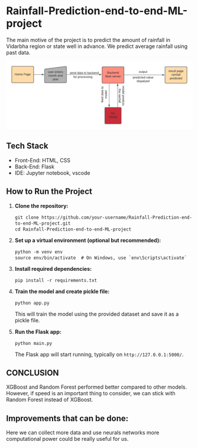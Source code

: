 # Rainfall-Prediction-end-to-end-ML-project

The main motive of the project is to predict the amount of rainfall in Vidarbha region or state well in advance. We predict average rainfall using past data.

![alt text](static/workFlow.png)

## Tech Stack

* Front-End: HTML, CSS
* Back-End: Flask
* IDE: Jupyter notebook, vscode

## How to Run the Project

1. **Clone the repository:**
   ```
   git clone https://github.com/your-username/Rainfall-Prediction-end-to-end-ML-project.git
   cd Rainfall-Prediction-end-to-end-ML-project
   ```

2. **Set up a virtual environment (optional but recommended):**
   ```
   python -m venv env
   source env/bin/activate  # On Windows, use `env\Scripts\activate`
   ```

3. **Install required dependencies:**
   ```
   pip install -r requirements.txt
   ```

4. **Train the model and create pickle file:**
   ```
   python app.py
   ```
   This will train the model using the provided dataset and save it as a pickle file.

5. **Run the Flask app:**
   ```
   python main.py
   ```
   The Flask app will start running, typically on `http://127.0.0.1:5000/`.

## CONCLUSION

XGBoost and Random Forest performed better compared to other models. However, if speed is an important thing to consider, we can stick with Random Forest instead of XGBoost.


## Improvements that can be done:

Here we can collect more data and use neurals networks
more computational power could be really useful for us.

